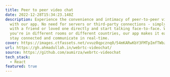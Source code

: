 ```yaml
---
title: Peer to peer video chat
date: 2022-12-28T15:34:23.148Z
description: Experience the convenience and intimacy of peer-to-peer video chat
  with our app. No need for servers or third-party connections - simply connect
  with a friend or loved one directly and start talking face-to-face. Whether
  you're in different rooms or different countries, our app makes it easy to
  stay connected and communicate in real-time.
cover: https://images.ctfassets.net/vvuz0qpcznq0/54mKARwKbY3FMTpImfTWbz/d4c1a3ca550e43178cf7924981db2efb/Best-Video-Chat-Apps.jpg
url: https://gh.ahmadullah.in/webrtc-videochat/
source: https://github.com/aumirza/webrtc-videochat
tech_stack:
  - React
featured: true
---
```

